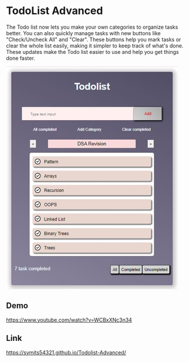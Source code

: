 # TodoList Advanced

The Todo list now lets you make your own categories to organize tasks better. You can also quickly manage tasks with new buttons like "Check/Uncheck All" and "Clear". These buttons help you mark tasks or clear the whole list easily, making it simpler to keep track of what's done. These updates make the Todo list easier to use and help you get things done faster.

![Todolist.jpg](./screenshoot/Todolist.jpg)

## Demo

https://www.youtube.com/watch?v=WCBxXNc3n34

## Link

https://symits54321.github.io/Todolist-Advanced/







